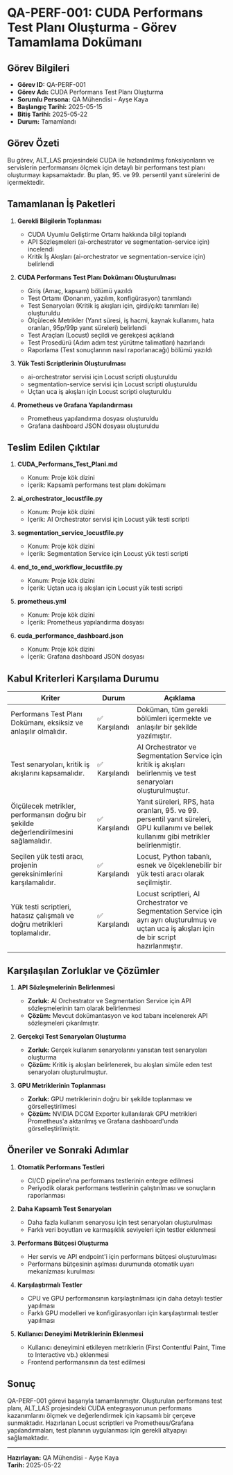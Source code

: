 # QA-PERF-001: CUDA Performans Test Planı Oluşturma - Görev Tamamlama Dokümanı

## Görev Bilgileri

- **Görev ID:** QA-PERF-001
- **Görev Adı:** CUDA Performans Test Planı Oluşturma
- **Sorumlu Persona:** QA Mühendisi - Ayşe Kaya
- **Başlangıç Tarihi:** 2025-05-15
- **Bitiş Tarihi:** 2025-05-22
- **Durum:** Tamamlandı

## Görev Özeti

Bu görev, ALT_LAS projesindeki CUDA ile hızlandırılmış fonksiyonların ve servislerin performansını ölçmek için detaylı bir performans test planı oluşturmayı kapsamaktadır. Bu plan, 95. ve 99. persentil yanıt sürelerini de içermektedir.

## Tamamlanan İş Paketleri

1. **Gerekli Bilgilerin Toplanması**
   - CUDA Uyumlu Geliştirme Ortamı hakkında bilgi toplandı
   - API Sözleşmeleri (ai-orchestrator ve segmentation-service için) incelendi
   - Kritik İş Akışları (ai-orchestrator ve segmentation-service için) belirlendi

2. **CUDA Performans Test Planı Dokümanı Oluşturulması**
   - Giriş (Amaç, kapsam) bölümü yazıldı
   - Test Ortamı (Donanım, yazılım, konfigürasyon) tanımlandı
   - Test Senaryoları (Kritik iş akışları için, girdi/çıktı tanımları ile) oluşturuldu
   - Ölçülecek Metrikler (Yanıt süresi, iş hacmi, kaynak kullanımı, hata oranları, 95p/99p yanıt süreleri) belirlendi
   - Test Araçları (Locust) seçildi ve gerekçesi açıklandı
   - Test Prosedürü (Adım adım test yürütme talimatları) hazırlandı
   - Raporlama (Test sonuçlarının nasıl raporlanacağı) bölümü yazıldı

3. **Yük Testi Scriptlerinin Oluşturulması**
   - ai-orchestrator servisi için Locust scripti oluşturuldu
   - segmentation-service servisi için Locust scripti oluşturuldu
   - Uçtan uca iş akışları için Locust scripti oluşturuldu

4. **Prometheus ve Grafana Yapılandırması**
   - Prometheus yapılandırma dosyası oluşturuldu
   - Grafana dashboard JSON dosyası oluşturuldu

## Teslim Edilen Çıktılar

1. **CUDA_Performans_Test_Plani.md**
   - Konum: Proje kök dizini
   - İçerik: Kapsamlı performans test planı dokümanı

2. **ai_orchestrator_locustfile.py**
   - Konum: Proje kök dizini
   - İçerik: AI Orchestrator servisi için Locust yük testi scripti

3. **segmentation_service_locustfile.py**
   - Konum: Proje kök dizini
   - İçerik: Segmentation Service için Locust yük testi scripti

4. **end_to_end_workflow_locustfile.py**
   - Konum: Proje kök dizini
   - İçerik: Uçtan uca iş akışları için Locust yük testi scripti

5. **prometheus.yml**
   - Konum: Proje kök dizini
   - İçerik: Prometheus yapılandırma dosyası

6. **cuda_performance_dashboard.json**
   - Konum: Proje kök dizini
   - İçerik: Grafana dashboard JSON dosyası

## Kabul Kriterleri Karşılama Durumu

| Kriter | Durum | Açıklama |
|--------|-------|----------|
| Performans Test Planı Dokümanı, eksiksiz ve anlaşılır olmalıdır. | ✅ Karşılandı | Doküman, tüm gerekli bölümleri içermekte ve anlaşılır bir şekilde yazılmıştır. |
| Test senaryoları, kritik iş akışlarını kapsamalıdır. | ✅ Karşılandı | AI Orchestrator ve Segmentation Service için kritik iş akışları belirlenmiş ve test senaryoları oluşturulmuştur. |
| Ölçülecek metrikler, performansın doğru bir şekilde değerlendirilmesini sağlamalıdır. | ✅ Karşılandı | Yanıt süreleri, RPS, hata oranları, 95. ve 99. persentil yanıt süreleri, GPU kullanımı ve bellek kullanımı gibi metrikler belirlenmiştir. |
| Seçilen yük testi aracı, projenin gereksinimlerini karşılamalıdır. | ✅ Karşılandı | Locust, Python tabanlı, esnek ve ölçeklenebilir bir yük testi aracı olarak seçilmiştir. |
| Yük testi scriptleri, hatasız çalışmalı ve doğru metrikleri toplamalıdır. | ✅ Karşılandı | Locust scriptleri, AI Orchestrator ve Segmentation Service için ayrı ayrı oluşturulmuş ve uçtan uca iş akışları için de bir script hazırlanmıştır. |

## Karşılaşılan Zorluklar ve Çözümler

1. **API Sözleşmelerinin Belirlenmesi**
   - **Zorluk:** AI Orchestrator ve Segmentation Service için API sözleşmelerinin tam olarak belirlenmesi
   - **Çözüm:** Mevcut dokümantasyon ve kod tabanı incelenerek API sözleşmeleri çıkarılmıştır.

2. **Gerçekçi Test Senaryoları Oluşturma**
   - **Zorluk:** Gerçek kullanım senaryolarını yansıtan test senaryoları oluşturma
   - **Çözüm:** Kritik iş akışları belirlenerek, bu akışları simüle eden test senaryoları oluşturulmuştur.

3. **GPU Metriklerinin Toplanması**
   - **Zorluk:** GPU metriklerinin doğru bir şekilde toplanması ve görselleştirilmesi
   - **Çözüm:** NVIDIA DCGM Exporter kullanılarak GPU metrikleri Prometheus'a aktarılmış ve Grafana dashboard'unda görselleştirilmiştir.

## Öneriler ve Sonraki Adımlar

1. **Otomatik Performans Testleri**
   - CI/CD pipeline'ına performans testlerinin entegre edilmesi
   - Periyodik olarak performans testlerinin çalıştırılması ve sonuçların raporlanması

2. **Daha Kapsamlı Test Senaryoları**
   - Daha fazla kullanım senaryosu için test senaryoları oluşturulması
   - Farklı veri boyutları ve karmaşıklık seviyeleri için testler eklenmesi

3. **Performans Bütçesi Oluşturma**
   - Her servis ve API endpoint'i için performans bütçesi oluşturulması
   - Performans bütçesinin aşılması durumunda otomatik uyarı mekanizması kurulması

4. **Karşılaştırmalı Testler**
   - CPU ve GPU performansının karşılaştırılması için daha detaylı testler yapılması
   - Farklı GPU modelleri ve konfigürasyonları için karşılaştırmalı testler yapılması

5. **Kullanıcı Deneyimi Metriklerinin Eklenmesi**
   - Kullanıcı deneyimini etkileyen metriklerin (First Contentful Paint, Time to Interactive vb.) eklenmesi
   - Frontend performansının da test edilmesi

## Sonuç

QA-PERF-001 görevi başarıyla tamamlanmıştır. Oluşturulan performans test planı, ALT_LAS projesindeki CUDA entegrasyonunun performans kazanımlarını ölçmek ve değerlendirmek için kapsamlı bir çerçeve sunmaktadır. Hazırlanan Locust scriptleri ve Prometheus/Grafana yapılandırmaları, test planının uygulanması için gerekli altyapıyı sağlamaktadır.

---

**Hazırlayan:** QA Mühendisi - Ayşe Kaya  
**Tarih:** 2025-05-22
